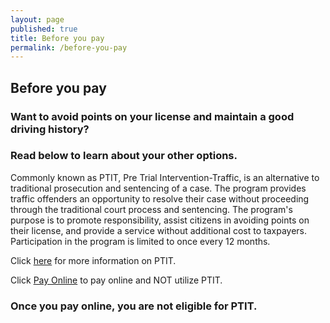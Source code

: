 ```yaml
---
layout: page
published: true
title: Before you pay
permalink: /before-you-pay
---
```

## Before you pay
### Want to avoid points on your license and maintain a good driving history?

### Read below to learn about your other options.

Commonly known as PTIT, Pre Trial Intervention-Traffic, is an alternative to traditional prosecution and sentencing of a case. The program provides traffic offenders an opportunity to resolve their case without proceeding through the traditional court process and sentencing. The program's purpose is to promote responsibility, assist citizens in avoiding points on their license, and provide a service without additional cost to taxpayers. Participation in the program is limited to once every 12 months.

Click [here](http://ditweb.atlantaga.gov/ptit/) for more information on PTIT.

Click [Pay Online](https://courtview.atlantaga.gov/eservices/home.page.2) to pay online and NOT utilize PTIT.

### Once you pay online, you are not eligible for PTIT.
